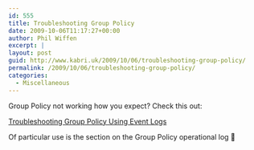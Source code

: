 ```yaml
---
id: 555
title: Troubleshooting Group Policy
date: 2009-10-06T11:17:27+00:00
author: Phil Wiffen
excerpt: |
layout: post
guid: http://www.kabri.uk/2009/10/06/troubleshooting-group-policy/
permalink: /2009/10/06/troubleshooting-group-policy/
categories:
  - Miscellaneous
---
```

Group Policy not working how you expect? Check this out:

[Troubleshooting Group Policy Using Event Logs](http://technet.microsoft.com/en-us/library/cc749336(WS.10).aspx)

Of particular use is the section on the Group Policy operational log 🙂